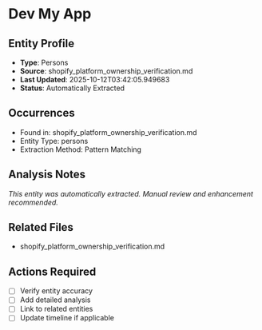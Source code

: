# Dev My App

## Entity Profile
- **Type**: Persons
- **Source**: shopify_platform_ownership_verification.md
- **Last Updated**: 2025-10-12T03:42:05.949683
- **Status**: Automatically Extracted

## Occurrences
- Found in: shopify_platform_ownership_verification.md
- Entity Type: persons
- Extraction Method: Pattern Matching

## Analysis Notes
*This entity was automatically extracted. Manual review and enhancement recommended.*

## Related Files
- shopify_platform_ownership_verification.md

## Actions Required
- [ ] Verify entity accuracy
- [ ] Add detailed analysis
- [ ] Link to related entities
- [ ] Update timeline if applicable
